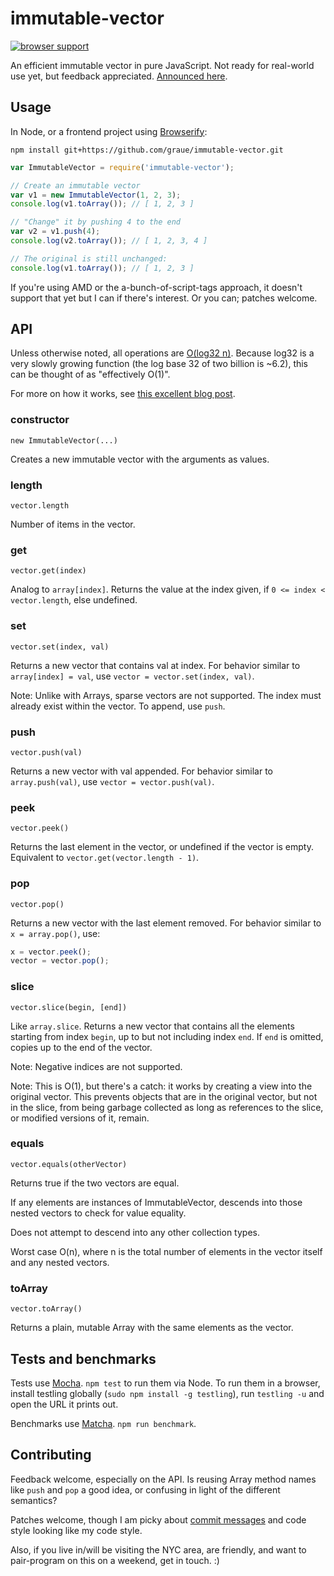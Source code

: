 # immutable-vector

[![browser support](https://ci.testling.com/graue/immutable-vector.png)](https://ci.testling.com/graue/immutable-vector)

An efficient immutable vector in pure JavaScript. Not ready for
real-world use yet, but feedback appreciated. [Announced
here](https://scott.mn/2014/03/24/implementing_immutable_vectors_javascript/).


## Usage

In Node, or a frontend project using
[Browserify](http://browserify.org):

`npm install git+https://github.com/graue/immutable-vector.git`

~~~.js
var ImmutableVector = require('immutable-vector');

// Create an immutable vector
var v1 = new ImmutableVector(1, 2, 3);
console.log(v1.toArray()); // [ 1, 2, 3 ]

// "Change" it by pushing 4 to the end
var v2 = v1.push(4);
console.log(v2.toArray()); // [ 1, 2, 3, 4 ]

// The original is still unchanged:
console.log(v1.toArray()); // [ 1, 2, 3 ]
~~~

If you're using AMD or the a-bunch-of-script-tags approach, it doesn't
support that yet but I can if there's interest. Or you can; patches
welcome.


## API

Unless otherwise noted, all operations are [O(log32
n)](https://en.wikipedia.org/wiki/Big_O_notation). Because log32 is a
very slowly growing function (the log base 32 of two billion is ~6.2),
this can be thought of as "effectively O(1)".

For more on how it works, see [this excellent blog
post](http://hypirion.com/musings/understanding-persistent-vector-pt-1).

### constructor

`new ImmutableVector(...)`

Creates a new immutable vector with the arguments as values.

### length

`vector.length`

Number of items in the vector.

### get

`vector.get(index)`

Analog to `array[index]`. Returns the value at the index given, if `0
<= index < vector.length`, else undefined.

### set

`vector.set(index, val)`

Returns a new vector that contains val at index. For behavior similar
to `array[index] = val`, use `vector = vector.set(index, val)`.

Note: Unlike with Arrays, sparse vectors are not supported. The index
must already exist within the vector. To append, use `push`.

### push

`vector.push(val)`

Returns a new vector with val appended. For behavior similar to
`array.push(val)`, use `vector = vector.push(val)`.

### peek

`vector.peek()`

Returns the last element in the vector, or undefined if the vector is
empty. Equivalent to `vector.get(vector.length - 1)`.

### pop

`vector.pop()`

Returns a new vector with the last element removed. For behavior
similar to `x = array.pop()`, use:

~~~.js
x = vector.peek();
vector = vector.pop();
~~~

### slice

`vector.slice(begin, [end])`

Like `array.slice`. Returns a new vector that contains all the
elements starting from index `begin`, up to but not including index
`end`. If `end` is omitted, copies up to the end of the vector.

Note: Negative indices are not supported.

Note: This is O(1), but there's a catch: it works by creating a view
into the original vector. This prevents objects that are in the
original vector, but not in the slice, from being garbage collected as
long as references to the slice, or modified versions of it, remain.

### equals

`vector.equals(otherVector)`

Returns true if the two vectors are equal.

If any elements are instances of ImmutableVector, descends into those
nested vectors to check for value equality.

Does not attempt to descend into any other collection types.

Worst case O(n), where n is the total number of elements in the vector
itself and any nested vectors.

### toArray

`vector.toArray()`

Returns a plain, mutable Array with the same elements as the vector.


## Tests and benchmarks

Tests use [Mocha](http://visionmedia.github.io/mocha/). `npm test` to
run them via Node. To run them in a browser, install testling globally
(`sudo npm install -g testling`), run `testling -u` and open the URL
it prints out.

Benchmarks use [Matcha](https://github.com/logicalparadox/matcha).
`npm run benchmark`.


## Contributing

Feedback welcome, especially on the API. Is reusing Array method names
like `push` and `pop` a good idea, or confusing in light of the
different semantics?

Patches welcome, though I am picky about [commit
messages](http://tbaggery.com/2008/04/19/a-note-about-git-commit-messages.html)
and code style looking like my code style.

Also, if you live in/will be visiting the NYC area, are friendly, and
want to pair-program on this on a weekend, get in touch. :)
